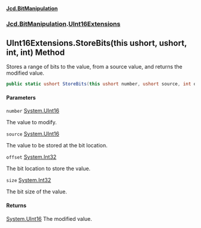 #### [Jcd.BitManipulation](index.md 'index')

### [Jcd.BitManipulation](Jcd.BitManipulation 'Jcd.BitManipulation').[UInt16Extensions](Jcd.BitManipulation.UInt16Extensions 'Jcd.BitManipulation.UInt16Extensions')

## UInt16Extensions.StoreBits(this ushort, ushort, int, int) Method

Stores a range of bits to the value, from a source value, and returns the modified value.

```csharp
public static ushort StoreBits(this ushort number, ushort source, int offset, int size);
```

#### Parameters

<a name='Jcd.BitManipulation.UInt16Extensions.StoreBits(thisushort,ushort,int,int).number'></a>

`number` [System.UInt16](https://docs.microsoft.com/en-us/dotnet/api/System.UInt16 'System.UInt16')

The value to modify.

<a name='Jcd.BitManipulation.UInt16Extensions.StoreBits(thisushort,ushort,int,int).source'></a>

`source` [System.UInt16](https://docs.microsoft.com/en-us/dotnet/api/System.UInt16 'System.UInt16')

The value to be stored at the bit location.

<a name='Jcd.BitManipulation.UInt16Extensions.StoreBits(thisushort,ushort,int,int).offset'></a>

`offset` [System.Int32](https://docs.microsoft.com/en-us/dotnet/api/System.Int32 'System.Int32')

The bit location to store the value.

<a name='Jcd.BitManipulation.UInt16Extensions.StoreBits(thisushort,ushort,int,int).size'></a>

`size` [System.Int32](https://docs.microsoft.com/en-us/dotnet/api/System.Int32 'System.Int32')

The bit size of the value.

#### Returns

[System.UInt16](https://docs.microsoft.com/en-us/dotnet/api/System.UInt16 'System.UInt16')
The modified value.